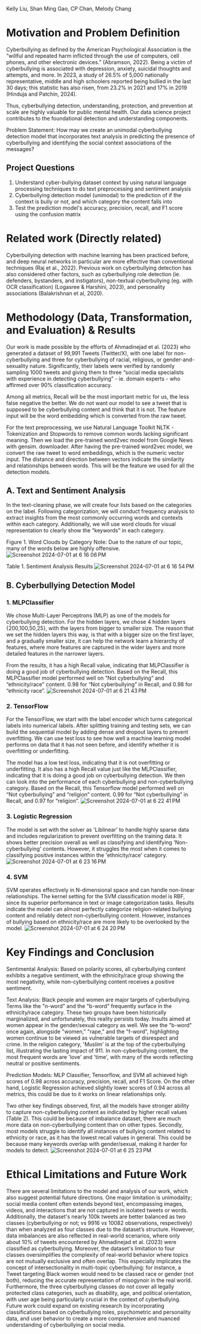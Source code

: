 Kelly Liu, Shan Ming Gao, CP Chan, Melody Chang

#  Motivation and Problem Definition
Cyberbullying as defined by the American Psychological Association is the “willful and repeated harm inflicted through the use of computers, cell phones, and other electronic devices.” (Abramson, 2022). Being a victim of cyberbullying is associated with depression, anxiety, suicidal thoughts and attempts, and more. In 2023, a study of 26.5% of 5,000 nationally representative, middle and high schoolers reported being bullied in the last 30 days; this statistic has also risen, from 23.2% in 2021 and 17% in 2019 (Hinduja and Patchin, 2024). 

Thus, cyberbullying detection, understanding, protection, and prevention at scale are highly valuable for public mental health. Our data science project contributes to the foundational detection and understanding components.

Problem Statement: How may we create an unimodal cyberbullying detection model that incorporates text analysis in predicting the presence of cyberbullying and identifying the social context associations of the messages?

## Project Questions
1. Understand cyber-bullying dataset context by using natural language processing techniques to do text preprocessing and sentiment analysis
2. Cyberbullying detection model (unimodal) to the prediction of if the context is bully or not, and which category the content falls into
3. Test the prediction model's accuracy, precision, recall, and F1 score using the confusion matrix

# Related work (Directly related)
Cyberbullying detection with machine learning has been practiced before, and deep neural networks in particular are more effective than conventional techniques (Raj et al., 2022). Previous work on cyberbullying detection has also considered other factors, such as cyberbullying role detection (ie. defenders, bystanders, and instigators), non-textual cyberbullying (eg. with OCR classification) (Logasree & Harshini, 2023), and personality associations (Balakrishnan et al, 2020).

# Methodology (Data, Transformation, and Evaluation) & Results
Our work is made possible by the efforts of Ahmadinejad et al. (2023) who generated a dataset of 99,991 Tweets (Twitter/X), with one label for non-cyberbullying and three for cyberbullying of racial, religious, or gender-and-sexuality nature. Significantly, their labels were verified by randomly sampling 1000 tweets and giving them to three “social media specialists with experience in detecting cyberbullying” - ie. domain experts - who affirmed over 90% classification accuracy.

Among all metrics, Recall will be the most important metric for us, the less false negative the better. We do not want our model to see a tweet that is supposed to be cyberbullying content and think that it is not. The feature input will be the word embedding which is converted from the raw tweet.

For the text preprocessing, we use Natural Language Toolkit NLTK -Tokenization and Stopwords to remove common words lacking significant meaning. Then we load the pre-trained word2vec model from Google News with gensim. downloader. After having the pre-trained word2vec model, we convert the raw tweet to word embeddings, which is the numeric vector input. The distance and direction between vectors indicate the similarity and relationships between words. This will be the feature we used for all the detection models. 

## A. Text and Sentiment Analysis
In the text-cleaning phase, we will create four lists based on the categories on the label. Following categorization, we will conduct frequency analysis to extract insights from the most commonly occurring words and contexts within each category. Additionally, we will use word clouds for visual representation to clearly show the “keywords” in each category.

Figure 1. Word Clouds by Category
Note: Due to the nature of our topic, many of the words below are highly offensive.
![Screenshot 2024-07-01 at 6 16 06 PM](https://github.com/kellyhuanyu/Unimodal-Cyberbullying-Detection-and-NLP-Analysis/assets/105426157/51a9a72e-b792-46dc-a55b-86cf7d1a9fac)

Table 1. Sentiment Analysis Results
![Screenshot 2024-07-01 at 6 16 54 PM](https://github.com/kellyhuanyu/Unimodal-Cyberbullying-Detection-and-NLP-Analysis/assets/105426157/0876e223-042f-4042-bad5-533278dbccfe)

## B. Cyberbullying Detection Model

### 1. MLPClassifier
We chose Multi-Layer Perceptrons (MLP) as one of the models for cyberbullying detection. For the hidden layers, we chose 4 hidden layers {200,100,50,25}, with the layers from bigger to smaller size. The reason that we set the hidden layers this way, is that with a bigger size on the first layer, and a gradually smaller size, it can help the network learn a hierarchy of features, where more features are captured in the wider layers and more detailed features in the narrower layers.

From the results, it has a high Recall value, indicating that MLPClassifier is doing a good job of cyberbullying detection. Based on the Recall, this MLPClassifier model performed well on “Not cyberbullying” and “ethnicity/race” content. 0.98 for “Not cyberbullying” in Recall, and 0.98 for “ethnicity race”. 
![Screenshot 2024-07-01 at 6 21 43 PM](https://github.com/kellyhuanyu/Unimodal-Cyberbullying-Detection-and-NLP-Analysis/assets/105426157/e1aceeb2-0276-416d-9db9-7a168cef5f1b)

### 2. TensorFlow
For the TensorFlow, we start with the label encoder which turns categorical labels into numerical labels. After splitting training and testing sets, we can build the sequential model by adding dense and dropout layers to prevent overfitting. We can use test loss to see how well a machine learning model performs on data that it has not seen before, and identify whether it is overfitting or underfitting. 

The model has a low test loss, indicating that it is not overfitting or underfitting. It also has a high Recall value just like the MLPClassifier, indicating that it is doing a good job on cyberbullying detection. We then can look into the performance of each cyberbullying and non-cyberbullying category. Based on the Recall, this Tensorflow model performed well on “Not cyberbullying” and “religion” content. 0.99 for “Not cyberbullying” in Recall, and 0.97 for “religion”.
![Screenshot 2024-07-01 at 6 22 41 PM](https://github.com/kellyhuanyu/Unimodal-Cyberbullying-Detection-and-NLP-Analysis/assets/105426157/36ff61ef-f241-4866-aa6f-7d853b02247a)

### 3. Logistic Regression
The model is set with the solver as 'Liblinear' to handle highly sparse data and includes regularization to prevent overfitting on the training data. It shows better precision overall as well as classifying and identifying 'Non-cyberbullying' contents. However, it struggles the most when it comes to classifying positive instances within the 'ethnicity/race' category.
![Screenshot 2024-07-01 at 6 23 16 PM](https://github.com/kellyhuanyu/Unimodal-Cyberbullying-Detection-and-NLP-Analysis/assets/105426157/06cfbe91-2f69-47ea-b749-8b93ff9404d4)

### 4. SVM
SVM operates effectively in N-dimensional space and can handle non-linear relationships. The kernel setting for the SVM classification model is RBF, since its superior performance in text or image categorization tasks. Results indicate the model can almost perfectly categorize religion-related bullying content and reliably detect non-cyberbullying content. However, instances of bullying based on ethnicity/race are more likely to be overlooked by the model.
![Screenshot 2024-07-01 at 6 24 20 PM](https://github.com/kellyhuanyu/Unimodal-Cyberbullying-Detection-and-NLP-Analysis/assets/105426157/603b0ab8-55e8-45d6-8cbf-889c46952117)

# Key Findings and Conclusion
Sentimental Analysis: Based on polarity scores, all cyberbullying content exhibits a negative sentiment, with the ethnicity/race group showing the most negativity, while non-cyberbullying content receives a positive sentiment.

Text Analysis: Black people and women are major targets of cyberbullying. Terms like the "n-word" and the "b-word" frequently surface in the ethnicity/race category. These two groups have been historically marginalized, and unfortunately, this reality persists today. Insults aimed at women appear in the gender/sexual category as well. We see the "b-word" once again, alongside "women," "rape," and the "f-word", highlighting women continue to be viewed as vulnerable targets of disrespect and crime. In the religion category, 'Muslim' is at the top of the cyberbullying list, illustrating the lasting impact of 911. In non-cyberbullying content, the most frequent words are 'love' and 'time', with many of the words reflecting neutral or positive sentiments.

Prediction Models: MLP Classifier, Tensorflow, and SVM all achieved high scores of 0.98 across accuracy, precision, recall, and F1 Score. On the other hand, Logistic Regression achieved slightly lower scores of 0.94 across all metrics, this could be due to it works on linear relationships only. 

Two other key findings observed, first, all the models have stronger ability to capture non-cyberbullying content as indicated by higher recall values (Table 2). This could be because of imbalance dataset, there are much more data on non-cyberbullying content than on other types. Secondly, most models struggle to identify all instances of bullying content related to ethnicity or race, as it has the lowest recall values in general. This could be because many keywords overlap with gender/sexual, making it harder for models to detect. 
![Screenshot 2024-07-01 at 6 25 23 PM](https://github.com/kellyhuanyu/Unimodal-Cyberbullying-Detection-and-NLP-Analysis/assets/105426157/ec4f7b1c-df76-46f4-8fd1-7054dcc2a073)

# Ethical Limitations and Future Work 
There are several limitations to the model and analysis of our work, which also suggest potential future directions. One major limitation is unimodality; social media content often extends beyond text, encompassing images, videos, and interactions that are not captured in isolated tweets or words. Additionally, the dataset's nearly 100k tweets are better balanced as two classes (cyberbullying or not;  vs 9916 vs 10082 observations, respectively) than when analyzed as four classes due to the dataset’s structure. However, data imbalances are also reflected in real-world scenarios, where only about 10% of tweets encountered by Ahmadinejad et al. (2023) were classified as cyberbullying. Moreover, the dataset's limitation to four classes oversimplifies the complexity of real-world behavior where topics are not mutually exclusive and often overlap. This especially implicates the concept of intersectionality in multi-topic cyberbullying: for instance, a Tweet targeting Black women would need to be classed race or gender (not both), reducing the accurate representation of misogynoir in the real world. Furthermore, the three cyberbullying classes do not cover all legally protected class categories, such as disability, age, and political orientation, with user age being particularly crucial in the context of cyberbullying. Future work could expand on existing research by incorporating classifications based on cyberbullying roles, psychometric and personality data, and user behavior to create a more comprehensive and nuanced understanding of cyberbullying on social media.








